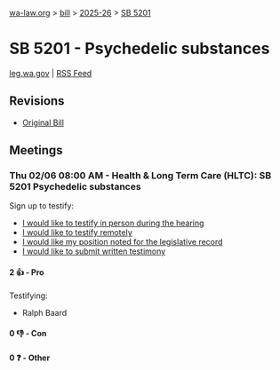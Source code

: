 [wa-law.org](/) > [bill](/bill/) > [2025-26](/bill/2025-26/) > [SB 5201](/bill/2025-26/sb/5201/)

# SB 5201 - Psychedelic substances
[leg.wa.gov](https://app.leg.wa.gov/billsummary?BillNumber=5201&Year=2025&Initiative=false) | [RSS Feed](./rss.xml)

## Revisions
* [Original Bill](1/)

## Meetings
### Thu 02/06 08:00 AM - Health & Long Term Care (HLTC): SB 5201 Psychedelic substances
Sign up to testify:
* [I would like to testify in person during the hearing](https://app.leg.wa.gov/csi/Testifier/Add?chamber=House&mId=32701&aId=162822&caId=25248&tId=1)
* [I would like to testify remotely](https://app.leg.wa.gov/csi/Testifier/Add?chamber=House&mId=32701&aId=162822&caId=25248&tId=2)
* [I would like my position noted for the legislative record](https://app.leg.wa.gov/csi/Testifier/Add?chamber=House&mId=32701&aId=162822&caId=25248&tId=3)
* [I would like to submit written testimony](https://app.leg.wa.gov/csi/Testifier/Add?chamber=House&mId=32701&aId=162822&caId=25248&tId=4)

#### 2 👍 - Pro
Testifying:
* Ralph Baard

#### 0 👎 - Con

#### 0 ❓ - Other
